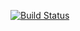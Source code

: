 [![Build Status](https://travis-ci.org/AlePaa/wadror.png?branch=master)](https://travis-ci.org/AlePaa/wadror)
